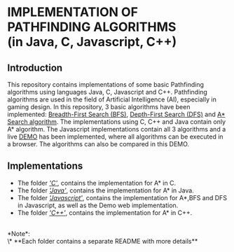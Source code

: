 IMPLEMENTATION OF <br/>PATHFINDING ALGORITHMS<br/> (in Java, C, Javascript, C++)
======================================================================

Introduction
----------------------------------------------------------------------
This repository contains implementations of some basic Pathfinding algorithms
using languages Java, C, Javascript and C++. Pathfinding algorithms are used in the
field of Artificial Intelligence (AI), especially in gaming design. In this repository,
3 basic algorithms have been implemented: [Breadth-First Search (BFS)](http://en.wikipedia.org/wiki/Breadth-first_search), 
[Depth-First Search (DFS)](http://en.wikipedia.org/wiki/Depth-first_search) and 
[A* Search algorithm](http://en.wikipedia.org/wiki/A*_search_algorithm). The implementations using C, C++
and Java contain only A* algorithm. The Javascript implementations contain all 3 algorithms and a live [DEMO](http://www.dimosraptis.com/Pathfinding) has been implemented, where all algorithms can be executed in a browser. The algorithms can also be compared in this DEMO.

Implementations
---------------------------------------------------------------------------------------------------
* The folder [*'C'*](https://github.com/dimosr7/Pathfinding/tree/master/C), contains the implementation for A* in C.
* The folder [*'Java'*](https://github.com/dimosr7/Pathfinding/tree/master/Java), contains the implementation for A* in Java.
* The folder [*'Javascript'*](https://github.com/dimosr7/Pathfinding/tree/master/Javascript), contains the implementation for A*,BFS and DFS in Javascript, as well as the Demo web implementation.
* The folder [*'C++'*](https://github.com/dimosr7/Pathfinding/tree/master/C++), contains the implementation for A* in C++.

<br/>
*Note*:<br/>
\* **Each folder contains a separate README with more details**